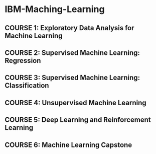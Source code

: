 # IBM-Maching-Learning

## COURSE 1: Exploratory Data Analysis for Machine Learning
## COURSE 2: Supervised Machine Learning: Regression
## COURSE 3: Supervised Machine Learning: Classification
## COURSE 4: Unsupervised Machine Learning
## COURSE 5: Deep Learning and Reinforcement Learning
## COURSE 6: Machine Learning Capstone
